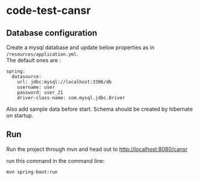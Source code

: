 # code-test-cansr

## Database configuration 
Create a mysql database and update below properties as in `/resources/application.yml`.  
The default ones are :
```
spring:
  datasource:
    url: jdbc:mysql://localhost:3306/db
    username: user
    password: user_21
    driver-class-name: com.mysql.jdbc.Driver
```
Also add sample data  before start. Schema should be created by hibernate on startup.


## Run 
Run the project through mvn and head out to [http://localhost:8080/cansr](http://localhost:8080/cansr)

run this command in the command line:
```
mvn spring-boot:run
```